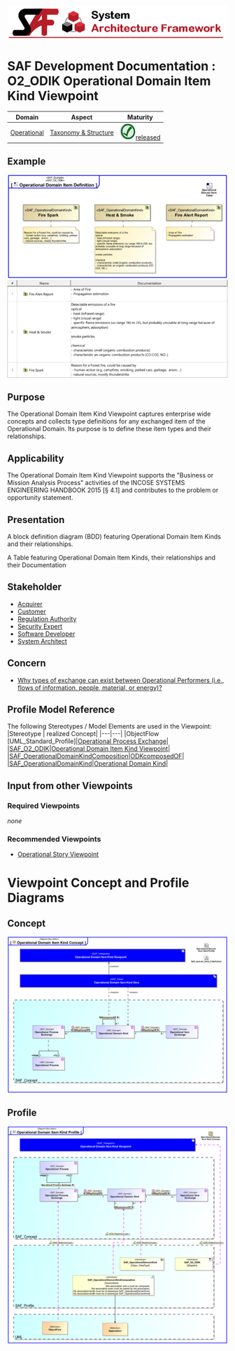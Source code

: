 ![System Architecture Framework](../../diagrams/Banner_SAF.png)
# SAF Development Documentation : **O2_ODIK** Operational Domain Item Kind Viewpoint
|**Domain**|**Aspect**|**Maturity**|
| --- | --- | --- |
|[Operational](../../domains.md#Domain-Operational)|[Taxonomy & Structure](../../aspects.md#Aspect-Taxonomy-&-Structure)|![Released](../../diagrams/Symbol_confirmed.png )[released](../../using-saf/maturity.md#released)|
## Example
![Operational-Domain-Item-Kind-Viewpoint-primary-example.svg](../../diagrams/vp-examples/Operational-Domain-Item-Kind-Viewpoint-primary-example.svg)
![Operational-Domain-Item-Kind-Viewpoint-primary-example-1.svg](../../diagrams/vp-examples/Operational-Domain-Item-Kind-Viewpoint-primary-example-1.svg)
## Purpose
The Operational Domain Item Kind Viewpoint captures enterprise wide concepts and collects type definitions for any exchanged item of the Operational Domain. Its purpose is to define these item types and their relationships.
## Applicability
The Operational Domain Item Kind Viewpoint supports the "Business or Mission Analysis Process" activities of the INCOSE SYSTEMS ENGINEERING HANDBOOK 2015 [§ 4.1] and contributes to the problem or opportunity statement.
## Presentation
A block definition diagram (BDD) featuring Operational Domain Item Kinds and their relationships.

A Table featuring Operational Domain Item Kinds, their relationships and their Documentation

## Stakeholder
* [Acquirer](../../stakeholders.md#Acquirer)
* [Customer](../../stakeholders.md#Customer)
* [Regulation Authority](../../stakeholders.md#Regulation-Authority)
* [Security Expert](../../stakeholders.md#Security-Expert)
* [Software Developer](../../stakeholders.md#Software-Developer)
* [System Architect](../../stakeholders.md#System-Architect)
## Concern
* [Why types of exchange can exist between Operational Performers (i.e., flows of information, people, material, or energy)?](../../concerns.md#_2021x_2_6d8019d_1693570065115_738458_24748)
## Profile Model Reference
The following Stereotypes / Model Elements are used in the Viewpoint:
|Stereotype | realized Concept|
|---|---|
|ObjectFlow [UML_Standard_Profile]|[Operational Process Exchange](../concept/concepts.md#Operational-Process-Exchange)|
|[SAF_O2_ODIK](../../stereotypes.md#SAF_O2_ODIK)|[Operational Domain Item Kind Viewpoint](../concept/concepts.md#Operational-Domain-Item-Kind-Viewpoint)|
|[SAF_OperationalDomainKindComposition](../../stereotypes.md#SAF_OperationalDomainKindComposition)|[ODKcomposedOF](../concept/concepts.md#ODKcomposedOF)|
|[SAF_OperationalDomainKind](../../stereotypes.md#SAF_OperationalDomainKind)|[Operational Domain Kind](../concept/concepts.md#Operational-Domain-Kind)|
## Input from other Viewpoints
### Required Viewpoints
*none*
### Recommended Viewpoints
* [Operational Story Viewpoint](Operational-Story-Viewpoint.md)
# Viewpoint Concept and Profile Diagrams
## Concept
![Operational Domain Item Kind Concept](diagrams/Operational-Domain-Item-Kind-Concept.svg)
## Profile
![Operational Domain Item Kind Profile](diagrams/Operational-Domain-Item-Kind-Profile.svg)
